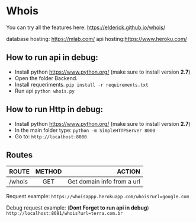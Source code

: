 # Whois
You can try all the features here: https://elderick.github.io/whois/

database hosting: https://mlab.com/
api hosting:https://www.heroku.com/


## How to run api in debug:
- Install python https://www.python.org/ (make sure to install version **2.7**)
- Open the folder Backend.
- Install requeriments.
`pip install -r requirements.txt`
- Run api
`python whois.py`

## How to run Http in debug:
- Install python https://www.python.org/ (make sure to install version **2.7**)
- In the main folder type:
`python -m SimpleHTTPServer 8000`
- Go to:
`http://localhost:8000` 
 

## Routes
| ROUTE         |  METHOD       | ACTION                     |
| ------------- |:-------------:| --------------------------:|
| /whois        |     GET       | Get domain info from a url |

Request example:
`https://whoisappp.herokuapp.com/whois?url=google.com`

Debug request example: (**Dont Forget to run api in debug**)
`http://localhost:8081/whois?url=terra.com.br`

